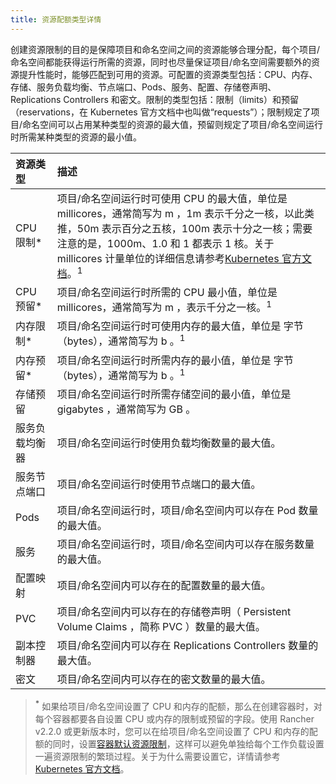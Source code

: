 ```yaml
---
title: 资源配额类型详情
---
```


创建资源限制的目的是保障项目和命名空间之间的资源能够合理分配，每个项目/命名空间都能获得运行所需的资源，同时也尽量保证项目/命名空间需要额外的资源提升性能时，能够匹配到可用的资源。可配置的资源类型包括：CPU、内存、存储、服务负载均衡、节点端口、Pods、服务、配置、存储卷声明、Replications Controllers 和密文。限制的类型包括：限制（limits）和预留（reservations，在 Kubernetes 官方文档中也叫做“requests”）；限制规定了项目/命名空间可以占用某种类型的资源的最大值，预留则规定了项目/命名空间运行时所需某种类型的资源的最小值。

| 资源类型       | 描述                                                                                                                                                                                                                                                                                                                                                                         |
| :------------- | :--------------------------------------------------------------------------------------------------------------------------------------------------------------------------------------------------------------------------------------------------------------------------------------------------------------------------------------------------------------------------- |
| CPU 限制\*     | 项目/命名空间运行时可使用 CPU 的最大值，单位是 millicores，通常简写为 m ，1m 表示千分之一核，以此类推，50m 表示百分之五核，100m 表示十分之一核；需要注意的是，1000m、1.0 和 1 都表示 1 核。关于 millicores 计量单位的详细信息请参考[Kubernetes 官方文档](https://kubernetes.io/docs/concepts/configuration/manage-compute-resources-container/#meaning-of-cpu)。<sup>1</sup> |
| CPU 预留\*     | 项目/命名空间运行时所需的 CPU 最小值，单位是 millicores，通常简写为 m ，表示千分之一核。<sup>1</sup>                                                                                                                                                                                                                                                                         |
| 内存限制\*     | 项目/命名空间运行时可使用内存的最大值，单位是 字节（bytes），通常简写为 b 。<sup>1</sup>                                                                                                                                                                                                                                                                                     |
| 内存预留\*     | 项目/命名空间运行时所需内存的最小值，单位是 字节（bytes），通常简写为 b 。<sup>1</sup>                                                                                                                                                                                                                                                                                       |
| 存储预留       | 项目/命名空间运行时所需存储空间的最小值，单位是 gigabytes ，通常简写为 GB 。                                                                                                                                                                                                                                                                                                 |
| 服务负载均衡器 | 项目/命名空间运行时使用负载均衡数量的最大值。                                                                                                                                                                                                                                                                                                                                |
| 服务节点端口   | 项目/命名空间运行时使用节点端口的最大值。                                                                                                                                                                                                                                                                                                                                    |
| Pods           | 项目/命名空间运行时，项目/命名空间内可以存在 Pod 数量的最大值。                                                                                                                                                                                                                                                                                                              |
| 服务           | 项目/命名空间运行时，项目/命名空间内可以存在服务数量的最大值。                                                                                                                                                                                                                                                                                                               |
| 配置映射       | 项目/命名空间内可以存在的配置数量的最大值。                                                                                                                                                                                                                                                                                                                                  |
| PVC            | 项目/命名空间内可以存在的存储卷声明（ Persistent Volume Claims ，简称 PVC ）数量的最大值。                                                                                                                                                                                                                                                                                   |
| 副本控制器     | 项目/命名空间内可以存在 Replications Controllers 数量的最大值。                                                                                                                                                                                                                                                                                                              |
| 密文           | 项目/命名空间内可以存在的密文数量的最大值。                                                                                                                                                                                                                                                                                                                                  |

> **<sup>\*</sup>** 如果给项目/命名空间设置了 CPU 和内存的配额，那么在创建容器时，对每个容器都要各自设置 CPU 或内存的限制或预留的字段。使用 Rancher v2.2.0 或更新版本时，您可以在给项目/命名空间设置了 CPU 和内存的配额的同时，设置[容器默认资源限制](/docs/rancher2.5/project-admin/resource-quotas/override-container-default/_index)，这样可以避免单独给每个工作负载设置一遍资源限制的繁琐过程。关于为什么需要设置它，详情请参考[Kubernetes 官方文档](https://kubernetes.io/docs/concepts/policy/resource-quotas/#requests-vs-limits)。
